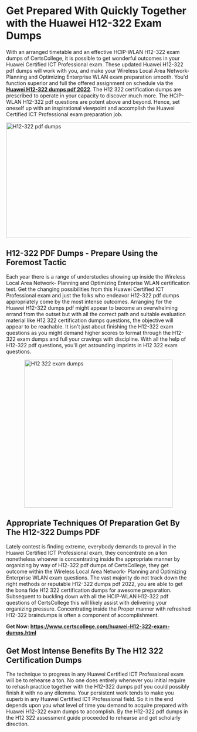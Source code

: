 <h1><strong>Get Prepared With Quickly Together with the Huawei H12-322 Exam Dumps&nbsp;</strong></h1>
<p><span style="font-weight: 400;">With an arranged timetable and an effective HCIP-WLAN H12-322 exam dumps of CertsCollege, it is possible to get wonderful outcomes in your Huawei Certified ICT Professional exam. These updated Huawei H12-322 pdf dumps will work with you, and make your Wireless Local Area Network- Planning and Optimizing Enterprise WLAN exam preparation smooth. You'd function superior and full the offered assignment on schedule via the <strong><a href="https://www.certscollege.com/huawei-H12-322-exam-dumps.html">Huawei H12-322 dumps pdf 2022</a></strong>. The H12 322 certification dumps are prescribed to operate in your capacity to discover much more. The HCIP-WLAN H12-322 pdf questions are potent above and beyond. Hence, set oneself up with an inspirational viewpoint and accomplish the Huawei Certified ICT Professional exam preparation job.&nbsp;</span></p>
<p><span style="font-weight: 400;"><img style="display: block; margin-left: auto; margin-right: auto;" src="https://i.ibb.co/CPDK3ps/Yellow-and-Blue-Initiative-Blog-Banner.png" alt="H12-322 pdf dumps" width="559" height="315" /></span></p>
<h2><strong>H12-322 PDF Dumps - Prepare Using the Foremost Tactic</strong></h2>
<p><span style="font-weight: 400;">Each year there is a range of understudies showing up inside the Wireless Local Area Network- Planning and Optimizing Enterprise WLAN certification test. Get the changing possibilities from this Huawei Certified ICT Professional exam and just the folks who endeavor H12-322 pdf dumps appropriately come by the most intense outcomes. Arranging for the Huawei H12-322 dumps pdf might appear to become an overwhelming errand from the outset but with all the correct path and suitable evaluation material like H12 322 certification dumps questions, the objective will appear to be reachable. It isn't just about finishing the H12-322 exam questions as you might demand higher scores to format through the H12-322 exam dumps and full your cravings with discipline. With all the help of H12-322 pdf questions, you'll get astounding imprints in H12 322 exam questions.</span></p>
<p><span style="font-weight: 400;"><a href="https://tinyurl.com/y9cngh5e"><img style="display: block; margin-left: auto; margin-right: auto;" src="https://i.ibb.co/9tMrhdY/Teacher-Appreciation-Invitation.png" alt="H12 322 exam dumps " width="404" height="404" /></a></span></p>
<h2><strong>Appropriate Techniques Of Preparation Get By The H12-322 Dumps PDF</strong></h2>
<p><span style="font-weight: 400;">Lately contest is finding extreme, everybody demands to prevail in the Huawei Certified ICT Professional exam, they concentrate on a ton nonetheless whoever is concentrating inside the appropriate manner by organizing by way of H12-322 pdf dumps of CertsCollege, they get outcome within the Wireless Local Area Network- Planning and Optimizing Enterprise WLAN exam questions. The vast majority do not track down the right methods or reputable H12-322 dumps pdf 2022, you are able to get the bona fide H12 322 certification dumps for awesome preparation. Subsequent to buckling down with all the HCIP-WLAN H12-322 pdf questions of CertsCollege this will likely assist with delivering your organizing pressure. Concentrating inside the Proper manner with refreshed H12-322 braindumps is often a component of accomplishment.</span></p>
<p><span style="font-weight: 400;"><strong>Get Now: <a href="https://www.certscollege.com/huawei-H12-322-exam-dumps.html">https://www.certscollege.com/huawei-H12-322-exam-dumps.html</a></strong></span></p>
<h2><strong>Get Most Intense Benefits By The H12 322 Certification Dumps</strong></h2>
<p><span style="font-weight: 400;">The technique to progress in any Huawei Certified ICT Professional exam will be to rehearse a ton. No one does entirely whenever you initial require to rehash practice together with the H12-322 dumps pdf you could possibly finish it with no any dilemma. Your persistent work tends to make you superb in any Huawei Certified ICT Professional field. So it in the end depends upon you what level of time you demand to acquire prepared with Huawei H12-322 exam dumps to accomplish. By the H12-322 pdf dumps in the H12 322 assessment guide proceeded to rehearse and got scholarly direction.</span></p>
